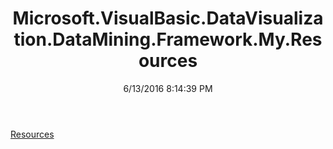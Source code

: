 ﻿---
title: Microsoft.VisualBasic.DataVisualization.DataMining.Framework.My.Resources
date: 6/13/2016 8:14:39 PM
---

[Resources](T-Microsoft.VisualBasic.DataVisualization.DataMining.Framework.My.Resources.Resources.html)

